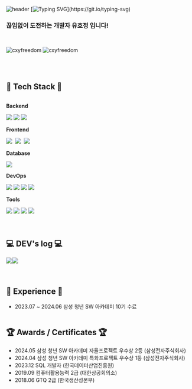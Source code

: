 ![header](https://capsule-render.vercel.app/api?type=waving&color=6994CDEE&text=&animation=twinkling&height=80)
[![Typing SVG](https://readme-typing-svg.demolab.com?font=Alkatra&weight=500&size=45&duration=3500&pause=3&color=3f70af&center=false&vCenter=false&multiline=true&repeat=true&width=1000&height=100&lines=Welcome+to+Hojeong's+GitHub!)](https://git.io/typing-svg)

### 끊임없이 도전하는 개발자 유호정 입니다!
<br>
<p><img src="https://github-readme-stats.vercel.app/api?username=hjung43&show_icons=true&hide_title=true&hide_border=true&theme=dracula&hide_border=false&include_all_commits=false&count_private=false" alt="cxyfreedom" /> <img src="https://github-readme-stats.vercel.app/api/top-langs/?username=hjung43&theme=dracula&hide_border=false&include_all_commits=false&count_private=false&layout=compact" alt="cxyfreedom" /></p><br><br>


## 🔨 Tech Stack 🔨
<div style="display:flex; flex-direction:column; align-items:flex-start;">
    <!-- Backend -->
    <p><strong>Backend</strong></p>
    <div>
        <img src="https://img.shields.io/badge/Java-007396?style=for-the-badge&logo=Java&logoColor=white"> 
        <img src="https://img.shields.io/badge/spring-6DB33F?style=for-the-badge&logo=spring&logoColor=white"/>
        <img src="https://img.shields.io/badge/springboot-1E811F?style=for-the-badge&logo=springboot&logoColor=white"/>
    </div>
    <!-- Frontend -->
    <p><strong>Frontend</strong></p>
    <div>
         <img src="https://img.shields.io/badge/react-20232a.svg?style=for-the-badge&logo=react&logoColor=61DAFB" />&nbsp
         <img src="https://img.shields.io/badge/javascript-F7DF1E.svg?style=for-the-badge&logo=javascript&logoColor=20232a" />&nbsp
         <img src="https://img.shields.io/badge/redux--toolkit-593D88?style=for-the-badge&logo=redux&logoColor=white"/>
    </div>
    <!-- Database -->
    <p><strong>Database</strong></p>
    <div>
        <img src="https://img.shields.io/badge/mysql-4479A1?style=for-the-badge&logo=mysql&logoColor=white"> 
    </div>
    <!-- DevOps -->
    <p><strong>DevOps</strong></p>
    <div>
        <img src="https://img.shields.io/badge/Amazon AWS-232F3E?style=for-the-badge&logo=amazon aws&logoColor=white"> 
        <img src="https://img.shields.io/badge/Docker-2496ED.svg?&style=for-the-badge&logo=Docker&logoColor=white">
        <img src="https://img.shields.io/badge/Ubuntu-E95420.svg?&style=for-the-badge&logo=Ubuntu&logoColor=white">
        <img src="https://img.shields.io/badge/Nginx-009639.svg?&style=for-the-badge&logo=Nginx&logoColor=white">
    </div>
    <!-- Tools -->
    <p><strong>Tools</strong></p>
    <div>
        <img src="https://img.shields.io/badge/Git-F05032.svg?&style=for-the-badge&logo=Git&logoColor=white">
        <img src="https://img.shields.io/badge/Jira-0052CC.svg?&style=for-the-badge&logo=Jira&logoColor=white">
        <img src="https://img.shields.io/badge/Notion-000000.svg?&style=for-the-badge&logo=Notion&logoColor=white">
        <img src="https://img.shields.io/badge/Figma-F24E1E.svg?&style=for-the-badge&logo=Figma&logoColor=white">
    </div>
</div><br><br>

## 💻 DEV's log 💻
<div style="display:flex; flex-direction:row;">
    <a href="https://pumped-square-544.notion.site/81c219b2c2304d18a070df815726005a">
    <img src="https://img.shields.io/badge/Portfolio-FFC0CB?style=for-the-badge"> 
    </a>
    <a href="https://velog.io/@hjung43">
        <img src="https://img.shields.io/badge/Velog-20c997?style=for-the-badge&logo=Vimeo&logoColor=white"> 
    </a>
  
</div><br><br>

## 🙌 Experience 🙌
- 2023.07 ~ 2024.06    삼성 청년 SW 아카데미 10기 수료
<br><br>




## 🏆 Awards / Certificates 🏆
- 2024.05     삼성 청년 SW 아카데미 자율프로젝트 우수상 2등  (삼성전자주식회사)
- 2024.04     삼성 청년 SW 아카데미 특화프로젝트 우수상 1등  (삼성전자주식회사)
- 2023.12     SQL 개발자 (한국데이터산업진흥원)
- 2019.09     컴퓨터활용능력 2급 (대한상공회의소)
- 2018.06     GTQ 2급 (한국생산성본부)

